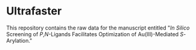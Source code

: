# Ultrafaster

This repository contains the raw data for the manuscript entitled "_In Silico_ Screening of _P_,_N_-Ligands Facilitates Optimization of Au(III)-Mediated _S_-Arylation." 
